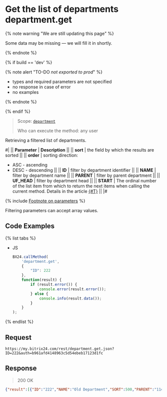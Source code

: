 # Get the list of departments department.get

{% note warning "We are still updating this page" %}

Some data may be missing — we will fill it in shortly.

{% endnote %}

{% if build == 'dev' %}

{% note alert "TO-DO _not exported to prod_" %}

- types and required parameters are not specified
- no response in case of error
- no examples
  
{% endnote %}

{% endif %}

> Scope: [`department`](../scopes/permissions.md)
>
> Who can execute the method: any user

Retrieving a filtered list of departments.

#|
|| **Parameter** | **Description** ||
|| **sort** | the field by which the results are sorted ||
|| **order** | sorting direction: 
- ASC - ascending
- DESC - descending ||
|| **ID** | filter by department identifier ||
|| **NAME** | filter by department name ||
|| **PARENT** | filter by parent department ||
|| **UF_HEAD** | filter by department head ||
|| **START** | The ordinal number of the list item from which to return the next items when calling the current method. Details in the article [{#T}](../how-to-call-rest-api/list-methods-pecularities.md) ||
|#

{% include [Footnote on parameters](../../_includes/required.md) %}

Filtering parameters can accept array values.

## Code Examples

{% list tabs %}

- JS

    ```js
    BX24.callMethod(
        'department.get',
        {
            "ID": 222
        },
        function(result) {
            if (result.error()) {
                console.error(result.error());
            } else {
                console.info(result.data());
            }
        }
    );
    ```

{% endlist %}

## Request

```
https://my.bitrix24.com/rest/department.get.json?ID=222&auth=b961afd4148963c5d54ebeb17123d1fc
```

## Response

> 200 OK

```json
{"result":[{"ID":"222","NAME":"Old Department","SORT":500,"PARENT":"114","UF_HEAD":"11"}],"total":1}
```
